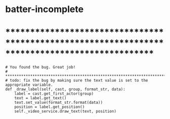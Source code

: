 # batter-incomplete


  # **********************************************************************************************
    # You found the bug. Great job!
    # **********************************************************************************************
    # todo: fix the bug by making sure the text value is set to the appropriate variable.
    def _draw_label(self, cast, group, format_str, data):
        label = cast.get_first_actor(group)
        text = label.get_text()
        text.set_value(format_str.format(data))
        position = label.get_position()
        self._video_service.draw_text(text, position)
